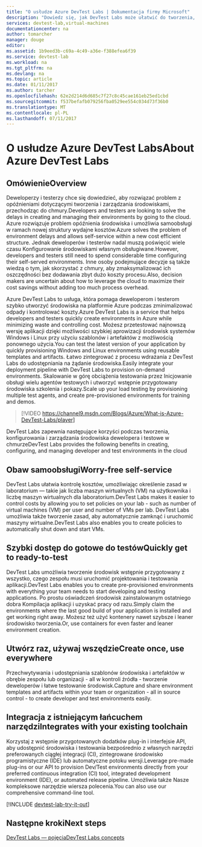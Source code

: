 ```yaml
---
title: "O usłudze Azure DevTest Labs | Dokumentacja firmy Microsoft"
description: "Dowiedz się, jak DevTest Labs może ułatwić do tworzenia, zarządzania i monitorowania maszyn wirtualnych platformy Azure"
services: devtest-lab,virtual-machines
documentationcenter: na
author: tomarcher
manager: douge
editor: 
ms.assetid: 1b9eed3b-c69a-4c49-a36e-f388efea6f39
ms.service: devtest-lab
ms.workload: na
ms.tgt_pltfrm: na
ms.devlang: na
ms.topic: article
ms.date: 01/11/2017
ms.author: tarcher
ms.openlocfilehash: 62e2d214d6d685c7f27c8c45cae161eb25ed1cbd
ms.sourcegitcommit: f537befafb079256fba0529ee554c034d73f36b0
ms.translationtype: MT
ms.contentlocale: pl-PL
ms.lasthandoff: 07/11/2017
---
```

# <a name="about-azure-devtest-labs"></a><span data-ttu-id="55398-103">O usłudze Azure DevTest Labs</span><span class="sxs-lookup"><span data-stu-id="55398-103">About Azure DevTest Labs</span></span>
## <a name="overview"></a><span data-ttu-id="55398-104">Omówienie</span><span class="sxs-lookup"><span data-stu-id="55398-104">Overview</span></span>
<span data-ttu-id="55398-105">Deweloperzy i testerzy chce się dowiedzieć, aby rozwiązać problem z opóźnieniami dotyczącymi tworzenia i zarządzania środowiskami, przechodząc do chmury.</span><span class="sxs-lookup"><span data-stu-id="55398-105">Developers and testers are looking to solve the delays in creating and managing their environments by going to the cloud.</span></span>  <span data-ttu-id="55398-106">Azure rozwiązuje problem opóźnienia środowiska i umożliwia samoobsługi w ramach nowej struktury wydajne kosztów.</span><span class="sxs-lookup"><span data-stu-id="55398-106">Azure solves the problem of environment delays and allows self-service within a new cost efficient structure.</span></span>  <span data-ttu-id="55398-107">Jednak deweloperów i testerów nadal muszą poświęcić wiele czasu Konfigurowanie środowiskami własnym obsługiwane.</span><span class="sxs-lookup"><span data-stu-id="55398-107">However, developers and testers still need to spend considerable time configuring their self-served environments.</span></span> <span data-ttu-id="55398-108">Inne osoby podejmujące decyzje są także wiedzą o tym, jak skorzystać z chmury, aby zmaksymalizować ich oszczędności bez dodawania zbyt dużo koszty procesu.</span><span class="sxs-lookup"><span data-stu-id="55398-108">Also, decision makers are uncertain about how to leverage the cloud to maximize their cost savings without adding too much process overhead.</span></span>

<span data-ttu-id="55398-109">Azure DevTest Labs to usługa, która pomaga deweloperom i testerom szybko utworzyć środowiska na platformie Azure podczas zminimalizować odpady i kontrolować koszty.</span><span class="sxs-lookup"><span data-stu-id="55398-109">Azure DevTest Labs is a service that helps developers and testers quickly create environments in Azure while minimizing waste and controlling cost.</span></span> <span data-ttu-id="55398-110">Możesz przetestować najnowszą wersję aplikacji dzięki możliwości szybkiej aprowizacji środowisk systemów Windows i Linux przy użyciu szablonów i artefaktów z możliwością ponownego użycia.</span><span class="sxs-lookup"><span data-stu-id="55398-110">You can test the latest version of your application by quickly provisioning Windows and Linux environments using reusable templates and artifacts.</span></span> <span data-ttu-id="55398-111">Łatwo zintegrować z procesu wdrażania z DevTest Labs do udostępniania na żądanie środowiska.</span><span class="sxs-lookup"><span data-stu-id="55398-111">Easily integrate your deployment pipeline with DevTest Labs to provision on-demand environments.</span></span> <span data-ttu-id="55398-112">Skalowanie w górę obciążenia testowania przez Inicjowanie obsługi wielu agentów testowych i utworzyć wstępnie przygotowany środowiska szkolenia i pokazy.</span><span class="sxs-lookup"><span data-stu-id="55398-112">Scale up your load testing by provisioning multiple test agents, and create pre-provisioned environments for training and demos.</span></span>

> [!VIDEO https://channel9.msdn.com/Blogs/Azure/What-is-Azure-DevTest-Labs/player]
> 
> 

<span data-ttu-id="55398-113">DevTest Labs zapewnia następujące korzyści podczas tworzenia, konfigurowania i zarządzania środowiska dewelopera i testowe w chmurze</span><span class="sxs-lookup"><span data-stu-id="55398-113">DevTest Labs provides the following benefits in creating, configuring, and managing developer and test environments in the cloud</span></span>

## <a name="worry-free-self-service"></a><span data-ttu-id="55398-114">Obaw samoobsługi</span><span class="sxs-lookup"><span data-stu-id="55398-114">Worry-free self-service</span></span>
<span data-ttu-id="55398-115">DevTest Labs ułatwia kontrolę kosztów, umożliwiając określenie zasad w laboratorium — takie jak liczba maszyn wirtualnych (VM) na użytkownika i liczbę maszyn wirtualnych dla laboratorium.</span><span class="sxs-lookup"><span data-stu-id="55398-115">DevTest Labs makes it easier to control costs by allowing you to set policies on your lab - such as number of virtual machines (VM) per user and number of VMs per lab.</span></span> <span data-ttu-id="55398-116">DevTest Labs umożliwia także tworzenie zasad, aby automatycznie zamknąć i uruchomić maszyny wirtualne.</span><span class="sxs-lookup"><span data-stu-id="55398-116">DevTest Labs also enables you to create policies to automatically shut down and start VMs.</span></span>

## <a name="quickly-get-to-ready-to-test"></a><span data-ttu-id="55398-117">Szybki dostęp do gotowe do testów</span><span class="sxs-lookup"><span data-stu-id="55398-117">Quickly get to ready-to-test</span></span>
<span data-ttu-id="55398-118">DevTest Labs umożliwia tworzenie środowisk wstępnie przygotowany z wszystko, czego zespołu musi uruchomić projektowania i testowania aplikacji.</span><span class="sxs-lookup"><span data-stu-id="55398-118">DevTest Labs enables you to create pre-provisioned environments with everything your team needs to start developing and testing applications.</span></span> <span data-ttu-id="55398-119">Po prostu oświadczeń środowisk zainstalowanym ostatniego dobra Kompilacja aplikacji i uzyskać pracy od razu.</span><span class="sxs-lookup"><span data-stu-id="55398-119">Simply claim the environments where the last good build of your application is installed and get working right away.</span></span> <span data-ttu-id="55398-120">Możesz też użyć kontenery nawet szybsze i leaner środowisko tworzenia.</span><span class="sxs-lookup"><span data-stu-id="55398-120">Or, use containers for even faster and leaner environment creation.</span></span>

## <a name="create-once-use-everywhere"></a><span data-ttu-id="55398-121">Utwórz raz, używaj wszędzie</span><span class="sxs-lookup"><span data-stu-id="55398-121">Create once, use everywhere</span></span>
<span data-ttu-id="55398-122">Przechwytywania i udostępniania szablonów środowiska i artefaktów w obrębie zespołu lub organizacji - all w kontroli źródła - tworzenie deweloperów i łatwe testowanie środowisk.</span><span class="sxs-lookup"><span data-stu-id="55398-122">Capture and share environment templates and artifacts within your team or organization - all in source control - to create developer and test environments easily.</span></span>

## <a name="integrates-with-your-existing-toolchain"></a><span data-ttu-id="55398-123">Integracja z istniejącym łańcuchem narzędzi</span><span class="sxs-lookup"><span data-stu-id="55398-123">Integrates with your existing toolchain</span></span>
<span data-ttu-id="55398-124">Korzystaj z wstępnie przygotowanych dodatków plug-in i interfejsie API, aby udostępnić środowiska i testowania bezpośrednio z własnych narzędzi preferowanych ciągłej integracji (CI), zintegrowane środowisko programistyczne (IDE) lub automatyczne potoku wersji.</span><span class="sxs-lookup"><span data-stu-id="55398-124">Leverage pre-made plug-ins or our API to provision Dev/Test environments directly from your preferred continuous integration (CI) tool, integrated development environment (IDE), or automated release pipeline.</span></span> <span data-ttu-id="55398-125">Umożliwia także Nasze kompleksowe narzędzie wiersza polecenia.</span><span class="sxs-lookup"><span data-stu-id="55398-125">You can also use our comprehensive command-line tool.</span></span>


[!INCLUDE [devtest-lab-try-it-out](../../includes/devtest-lab-try-it-out.md)]

## <a name="next-steps"></a><span data-ttu-id="55398-126">Następne kroki</span><span class="sxs-lookup"><span data-stu-id="55398-126">Next steps</span></span>
[<span data-ttu-id="55398-127">DevTest Labs — pojęcia</span><span class="sxs-lookup"><span data-stu-id="55398-127">DevTest Labs concepts</span></span>](devtest-lab-concepts.md)

